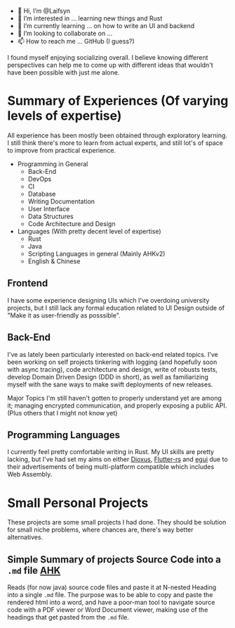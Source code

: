 - 👋 Hi, I’m @Laifsyn
- 👀 I’m interested in ... learning new things and Rust
- 🌱 I’m currently learning ... on how to write an UI and backend
- 💞️ I’m looking to collaborate on ... 
- 📫 How to reach me ... GitHub (I guess?)

I found myself enjoying socializing overall. I believe knowing different perspectives can help me to 
come up with different ideas that wouldn't have been possible with just me alone.

# Summary of Experiences (Of varying levels of expertise)
All experience has been mostly been obtained through exploratory learning. I still think there's more to learn
from actual experts, and still lot's of space to improve from practical experience.
  * Programming in General
    * Back-End
    * DevOps
    * CI
    * Database
    * Writing Documentation
    * User Interface
    * Data Structures
    * Code Architecture and Design
  * Languages (With pretty decent level of expertise)
    * Rust
    * Java
    * Scripting Languages in general (Mainly AHKv2)
    * English & Chinese

## Frontend 

I have some experience designing UIs which I've overdoing university projects, but I still lack any formal education related
to UI Design outside of "Make it as user-friendly as posssible".

## Back-End

I've as lately been particularly interested on back-end related topics. I've been working on self projects tinkering with logging 
(and hopefully soon with async tracing), code architecture and design, write of robusts tests, develop Domain Driven Design (DDD in short), 
as well as familiarizing myself with the sane ways to make swift deployments of new releases.

Major Topics I'm still haven't gotten to properly understand yet are among it; managing encrypted communication, and properly exposing a public API. 
(Plus others that I might not know yet)

## Programming Languages

I currently feel pretty comfortable writing in Rust. My UI skills are pretty lacking, but I've had set my aims on either 
[Dioxus](https://dioxuslabs.com/), [Flutter-rs](https://github.com/flutter-rs/flutter-rs) and [egui](https://www.egui.rs/)
due to their advertisements of being multi-platform compatible which includes Web Assembly.


# Small Personal Projects

These projects are some small projects I had done. They should be solution for small niche problems, where 
chances are, there's way better alternatives.

## Simple Summary of projects Source Code into a `.md` file [AHK][1]
Reads (for now java) source code files and paste it at N-nested Heading into a single `.md` file. 
The purpose was to be able to copy and paste the rendered html into a word, and have a poor-man tool to navigate
source code with a PDF viewer or Word Document viewer, making use of the headings that get pasted from the `.md` file.



[1]: /projects/autohotkey/sum_up_source_codes
<!---
Laifsyn/Laifsyn is a ✨ special ✨ repository because its `README.md` (this file) appears on your GitHub profile.
You can click the Preview link to take a look at your changes.
--->
